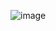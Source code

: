 ![image](https://github.com/scmchanheinkyaw/chat_app_with_laravel_echo/assets/104412470/83c44051-1e54-444f-9f44-aba02f89a81d)
